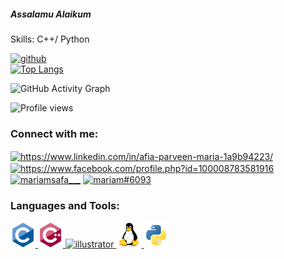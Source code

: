 ##### Assalamu Alaikum

Skills: C++/ Python

[<img src='https://cdn.jsdelivr.net/npm/simple-icons@3.0.1/icons/github.svg' alt='github' height='40'>](https://github.com/mariamsafa)  
[![Top Langs](https://github-readme-stats.vercel.app/api/top-langs/?username=mariamsafa)](https://github.com/anuraghazra/github-readme-stats)

![GitHub Activity Graph](https://activity-graph.herokuapp.com/graph?username=mariamsafa)  

![Profile views](https://gpvc.arturio.dev/mariamsafa)  
<h3 align="left">Connect with me:</h3>
<p align="left">
<a href="https://linkedin.com/in/https://www.linkedin.com/in/afia-parveen-maria-1a9b94223/" target="blank"><img align="center" src="https://raw.githubusercontent.com/rahuldkjain/github-profile-readme-generator/master/src/images/icons/Social/linked-in-alt.svg" alt="https://www.linkedin.com/in/afia-parveen-maria-1a9b94223/" height="30" width="40" /></a>
<a href="https://fb.com/https://www.facebook.com/profile.php?id=100008783581916" target="blank"><img align="center" src="https://raw.githubusercontent.com/rahuldkjain/github-profile-readme-generator/master/src/images/icons/Social/facebook.svg" alt="https://www.facebook.com/profile.php?id=100008783581916" height="30" width="40" /></a>
<a href="https://instagram.com/mariamsafa___" target="blank"><img align="center" src="https://raw.githubusercontent.com/rahuldkjain/github-profile-readme-generator/master/src/images/icons/Social/instagram.svg" alt="mariamsafa___" height="30" width="40" /></a>
<a href="https://discord.gg/mariam#6093" target="blank"><img align="center" src="https://raw.githubusercontent.com/rahuldkjain/github-profile-readme-generator/master/src/images/icons/Social/discord.svg" alt="mariam#6093" height="30" width="40" /></a>
</p>

<h3 align="left">Languages and Tools:</h3>
<p align="left"> <a href="https://www.cprogramming.com/" target="_blank" rel="noreferrer"> <img src="https://raw.githubusercontent.com/devicons/devicon/master/icons/c/c-original.svg" alt="c" width="40" height="40"/> </a> <a href="https://www.w3schools.com/cpp/" target="_blank" rel="noreferrer"> <img src="https://raw.githubusercontent.com/devicons/devicon/master/icons/cplusplus/cplusplus-original.svg" alt="cplusplus" width="40" height="40"/> </a> <a href="https://www.adobe.com/in/products/illustrator.html" target="_blank" rel="noreferrer"> <img src="https://www.vectorlogo.zone/logos/adobe_illustrator/adobe_illustrator-icon.svg" alt="illustrator" width="40" height="40"/> </a> <a href="https://www.linux.org/" target="_blank" rel="noreferrer"> <img src="https://raw.githubusercontent.com/devicons/devicon/master/icons/linux/linux-original.svg" alt="linux" width="40" height="40"/> </a> <a href="https://www.python.org" target="_blank" rel="noreferrer"> <img src="https://raw.githubusercontent.com/devicons/devicon/master/icons/python/python-original.svg" alt="python" width="40" height="40"/> </a> </p>

